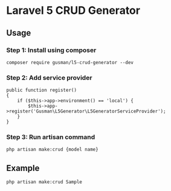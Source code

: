 # Laravel 5 CRUD Generator

## Usage
### Step 1: Install using composer
```
composer require gusman/l5-crud-generator --dev
```
### Step 2: Add service provider
```
public function register()
{
	if ($this->app->environment() == 'local') {
		$this->app->register('Gusman\L5Generator\L5GeneratorServiceProvider');
	}
}
```
### Step 3: Run artisan command
```
php artisan make:crud {model name}
```
## Example
```
php artisan make:crud Sample
```